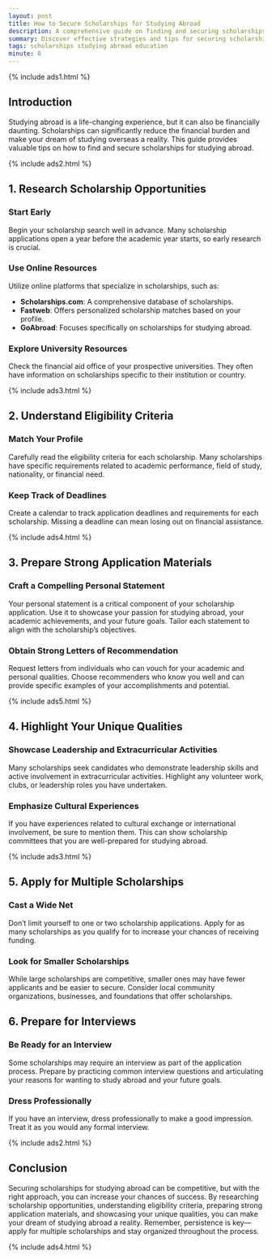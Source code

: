```yaml
---
layout: post
title: How to Secure Scholarships for Studying Abroad
description: A comprehensive guide on finding and securing scholarships to study abroad.
summary: Discover effective strategies and tips for securing scholarships that can help fund your international education.
tags: scholarships studying abroad education
minute: 8
---
```


{% include ads1.html %}

## Introduction

Studying abroad is a life-changing experience, but it can also be financially daunting. Scholarships can significantly reduce the financial burden and make your dream of studying overseas a reality. This guide provides valuable tips on how to find and secure scholarships for studying abroad.

{% include ads2.html %}

## 1. Research Scholarship Opportunities

### Start Early
Begin your scholarship search well in advance. Many scholarship applications open a year before the academic year starts, so early research is crucial. 

### Use Online Resources
Utilize online platforms that specialize in scholarships, such as:

- **Scholarships.com**: A comprehensive database of scholarships.
- **Fastweb**: Offers personalized scholarship matches based on your profile.
- **GoAbroad**: Focuses specifically on scholarships for studying abroad.

### Explore University Resources
Check the financial aid office of your prospective universities. They often have information on scholarships specific to their institution or country.

{% include ads3.html %}

## 2. Understand Eligibility Criteria

### Match Your Profile
Carefully read the eligibility criteria for each scholarship. Many scholarships have specific requirements related to academic performance, field of study, nationality, or financial need.

### Keep Track of Deadlines
Create a calendar to track application deadlines and requirements for each scholarship. Missing a deadline can mean losing out on financial assistance.

{% include ads4.html %}

## 3. Prepare Strong Application Materials

### Craft a Compelling Personal Statement
Your personal statement is a critical component of your scholarship application. Use it to showcase your passion for studying abroad, your academic achievements, and your future goals. Tailor each statement to align with the scholarship’s objectives.

### Obtain Strong Letters of Recommendation
Request letters from individuals who can vouch for your academic and personal qualities. Choose recommenders who know you well and can provide specific examples of your accomplishments and potential.

{% include ads5.html %}

## 4. Highlight Your Unique Qualities

### Showcase Leadership and Extracurricular Activities
Many scholarships seek candidates who demonstrate leadership skills and active involvement in extracurricular activities. Highlight any volunteer work, clubs, or leadership roles you have undertaken.

### Emphasize Cultural Experiences
If you have experiences related to cultural exchange or international involvement, be sure to mention them. This can show scholarship committees that you are well-prepared for studying abroad.

{% include ads3.html %}

## 5. Apply for Multiple Scholarships

### Cast a Wide Net
Don’t limit yourself to one or two scholarship applications. Apply for as many scholarships as you qualify for to increase your chances of receiving funding.

### Look for Smaller Scholarships
While large scholarships are competitive, smaller ones may have fewer applicants and be easier to secure. Consider local community organizations, businesses, and foundations that offer scholarships.

## 6. Prepare for Interviews

### Be Ready for an Interview
Some scholarships may require an interview as part of the application process. Prepare by practicing common interview questions and articulating your reasons for wanting to study abroad and your future goals.

### Dress Professionally
If you have an interview, dress professionally to make a good impression. Treat it as you would any formal interview.

{% include ads2.html %}

## Conclusion

Securing scholarships for studying abroad can be competitive, but with the right approach, you can increase your chances of success. By researching scholarship opportunities, understanding eligibility criteria, preparing strong application materials, and showcasing your unique qualities, you can make your dream of studying abroad a reality. Remember, persistence is key—apply for multiple scholarships and stay organized throughout the process.

{% include ads4.html %}
